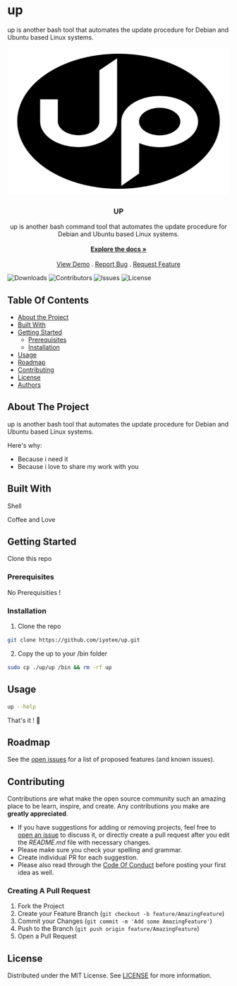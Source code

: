 # up

up is another bash tool that automates the update procedure for Debian and Ubuntu based Linux systems.

<p align="center">
  <a href="https://github.com/Iyotee/up">
    <img src="up.svg" alt="Logo" width="669" height="335">
  </a>

  <h3 align="center">UP</h3>

  <p align="center">
    up is another bash command tool that automates the update procedure for Debian and Ubuntu based Linux systems.
    <br/>
    <br/>
    <a href="https://github.com/Iyotee/up"><strong>Explore the docs »</strong></a>
    <br/>
    <br/>
    <a href="https://github.com/Iyotee/up">View Demo</a>
    .
    <a href="https://github.com/Iyotee/up/issues">Report Bug</a>
    .
    <a href="https://github.com/Iyotee/up/issues">Request Feature</a>
  </p>
</p>

![Downloads](https://img.shields.io/github/downloads/Iyotee/up/total) ![Contributors](https://img.shields.io/github/contributors/Iyotee/up?color=dark-green) ![Issues](https://img.shields.io/github/issues/Iyotee/up) ![License](https://img.shields.io/github/license/Iyotee/up)


## Table Of Contents

* [About the Project](#about-the-project)
* [Built With](#built-with)
* [Getting Started](#getting-started)
  * [Prerequisites](#prerequisites)
  * [Installation](#installation)
* [Usage](#usage)
* [Roadmap](#roadmap)
* [Contributing](#contributing)
* [License](#license)
* [Authors](#authors)


## About The Project


up is another bash tool that automates the update procedure for Debian and Ubuntu based Linux systems.


Here's why:

* Because i need it
* Because i love to share my work with you


## Built With

Shell

Coffee and Love

## Getting Started

Clone this repo

### Prerequisites

No Prerequisities !


### Installation


1. Clone the repo

```sh
git clone https://github.com/iyotee/up.git
```

2. Copy the up to your /bin folder

```sh
sudo cp ./up/up /bin && rm -rf up
```

## Usage

```sh
up --help
```

That's it ! 🎊


## Roadmap

See the [open issues](https://github.com/Iyotee/up/issues) for a list of proposed features (and known issues).

## Contributing

Contributions are what make the open source community such an amazing place to be learn, inspire, and create. Any contributions you make are **greatly appreciated**.
* If you have suggestions for adding or removing projects, feel free to [open an issue](https://github.com/Iyotee/up/issues/new) to discuss it, or directly create a pull request after you edit the *README.md* file with necessary changes.
* Please make sure you check your spelling and grammar.
* Create individual PR for each suggestion.
* Please also read through the [Code Of Conduct](https://github.com/Iyotee/up/blob/main/CODE_OF_CONDUCT.md) before posting your first idea as well.

### Creating A Pull Request

1. Fork the Project
2. Create your Feature Branch (`git checkout -b feature/AmazingFeature`)
3. Commit your Changes (`git commit -m 'Add some AmazingFeature'`)
4. Push to the Branch (`git push origin feature/AmazingFeature`)
5. Open a Pull Request

## License

Distributed under the MIT License. See [LICENSE](https://github.com/Iyotee/up/blob/main/LICENSE.md) for more information.
